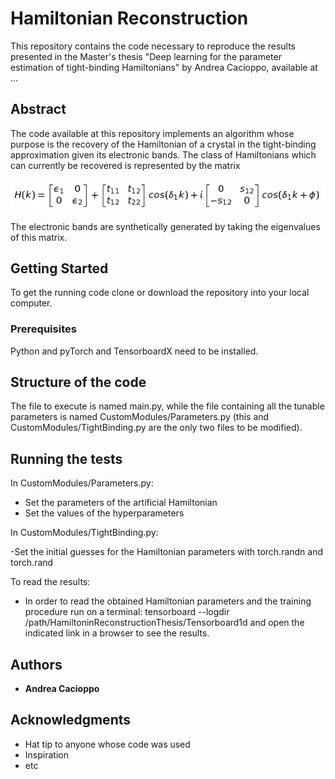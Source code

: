 # Hamiltonian Reconstruction

This repository contains the code necessary to reproduce the results presented in the Master's thesis "Deep learning for the parameter estimation of tight-binding Hamiltonians" by Andrea Cacioppo, available at ...

## Abstract 

The code available at this repository implements an algorithm whose purpose is the recovery of the Hamiltonian of a crystal in the tight-binding approximation given its electronic bands. The class of Hamiltonians which can currently be recovered is represented by the matrix

![](images/Hamiltonian.png)

The electronic bands are synthetically generated by taking the eigenvalues of this matrix.

## Getting Started

To get the running code clone or download the repository into your local computer.

### Prerequisites

Python and pyTorch and TensorboardX need to be installed.

## Structure of the code

The file to execute is named main.py, while the file containing all the tunable parameters is named CustomModules/Parameters.py (this and CustomModules/TightBinding.py are the only two files to be modified).

## Running the tests

In CustomModules/Parameters.py:

- Set the parameters of the artificial Hamiltonian
- Set the values of the hyperparameters

In CustomModules/TightBinding.py:

-Set the initial guesses for the Hamiltonian parameters with torch.randn and torch.rand

To read the results:

- In order to read the obtained Hamiltonian parameters and the training procedure run on a terminal: tensorboard --logdir /path/HamiltoninReconstructionThesis/Tensorboard1d and open the indicated link in a browser to see the results.

## Authors

* **Andrea Cacioppo** 

## Acknowledgments

* Hat tip to anyone whose code was used
* Inspiration
* etc
